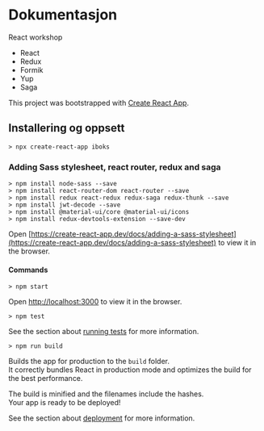 # Dokumentasjon #
React workshop
* React
* Redux
* Formik
* Yup
* Saga

This project was bootstrapped with [Create React App](https://github.com/facebook/create-react-app).

## Installering og oppsett
	> npx create-react-app iboks

### Adding Sass stylesheet, react router, redux and saga
    > npm install node-sass --save
    > npm install react-router-dom react-router --save
    > npm install redux react-redux redux-saga redux-thunk --save
    > npm install jwt-decode --save
    > npm install @material-ui/core @material-ui/icons
    > npm install redux-devtools-extension --save-dev

Open [https://create-react-app.dev/docs/adding-a-sass-stylesheet](https://create-react-app.dev/docs/adding-a-sass-stylesheet) to view it in the browser.

#### Commands
    > npm start

Open [http://localhost:3000](http://localhost:3000) to view it in the browser.

    > npm test

See the section about [running tests](https://facebook.github.io/create-react-app/docs/running-tests) for more information.

    > npm run build

Builds the app for production to the `build` folder.<br />
It correctly bundles React in production mode and optimizes the build for the best performance.

The build is minified and the filenames include the hashes.<br />
Your app is ready to be deployed!

See the section about [deployment](https://facebook.github.io/create-react-app/docs/deployment) for more information.

